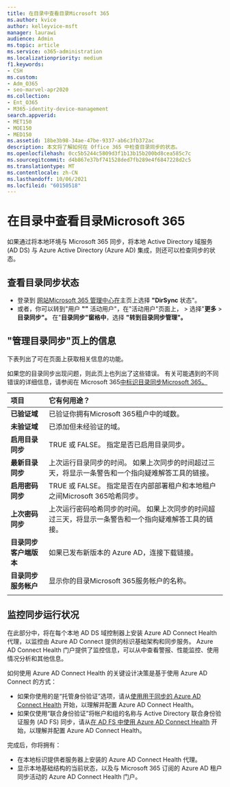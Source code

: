 ```yaml
---
title: 在目录中查看目录Microsoft 365
ms.author: kvice
author: kelleyvice-msft
manager: laurawi
audience: Admin
ms.topic: article
ms.service: o365-administration
ms.localizationpriority: medium
f1.keywords:
- CSH
ms.custom:
- Adm_O365
- seo-marvel-apr2020
ms.collection:
- Ent_O365
- M365-identity-device-management
search.appverid:
- MET150
- MOE150
- MED150
ms.assetid: 18be3b98-34ae-47be-9337-ab6c3fb372ac
description: 本文将了解如何在 Office 365 中检查目录同步的状态。
ms.openlocfilehash: 0cc5b5244c5809d3f1b13b15b200bd8cea585c7c
ms.sourcegitcommit: d4b867e37bf741528ded7fb289e4f6847228d2c5
ms.translationtype: MT
ms.contentlocale: zh-CN
ms.lasthandoff: 10/06/2021
ms.locfileid: "60150518"
---
```

# <a name="view-directory-synchronization-status-in-microsoft-365"></a>在目录中查看目录Microsoft 365

如果通过将本地环境与 Microsoft 365 同步，将本地 Active Directory 域服务 (AD DS) 与 Azure Active Directory (Azure AD) 集成，则还可以检查同步的状态。
  
## <a name="view-directory-synchronization-status"></a>查看目录同步状态

- 登录到 [网站Microsoft 365 管理中心在](https://admin.microsoft.com)主页上选择 **"DirSync** 状态"。
- 或者，你可以转到"用户 **""** 活动用户"，在"活动用户"页面上， \> 选择"**更多** \> **目录同步"。** 在"**目录同步"窗格中**，选择 **"转到目录同步管理"。**

## <a name="information-on-the-manage-directory-synchronization-page"></a>"管理目录同步"页上的信息

下表列出了可在页面上获取相关信息的功能。
  
如果您的目录同步出现问题，则此页上也列出了这些错误。 有关可能遇到的不同错误的详细信息，请参阅在 Microsoft 365[中标识目录同步Microsoft 365。](identify-directory-synchronization-errors.md)
  
|项目|它有何用途？|
|:-----|:-----|
|**已验证域** | 已验证你拥有Microsoft 365租户中的域数。 |
|**未验证域** | 已添加但未经验证的域。 |
|**启用目录同步** |TRUE 或 FALSE。 指定是否已启用目录同步。 |
|**最新目录同步** | 上次运行目录同步的时间。 如果上次同步的时间超过三天，将显示一条警告和一个指向疑难解答工具的链接。 |
|**启用密码同步** | TRUE 或 FALSE。 指定是否在内部部署租户和本地租户之间Microsoft 365哈希同步。 |
|**上次密码同步** | 上次运行密码哈希同步的时间。 如果上次同步的时间超过三天，将显示一条警告和一个指向疑难解答工具的链接。 |
|**目录同步客户端版本** | 如果已发布新版本的 Azure AD，连接下载链接。 |
|**目录同步服务帐户** | 显示你的目录Microsoft 365服务帐户的名称。 |
|||

## <a name="monitor-synchronization-health"></a>监控同步运行状况

在此部分中，将在每个本地 AD DS 域控制器上安装 Azure AD Connect Health 代理，以监控由 Azure AD Connect 提供的标识基础架构和同步服务。 Azure AD Connect Health 门户提供了监控信息，可以从中查看警报、性能监控、使用情况分析和其他信息。

如何使用 Azure AD Connect Health 的关键设计决策是基于使用 Azure AD Connect 的方式：

- 如果你使用的是“托管身份验证”选项，请从[使用用于同步的 Azure AD Connect Health](/azure/active-directory/connect-health/active-directory-aadconnect-health-sync) 开始，以理解并配置 Azure AD Connect Health。
- 如果仅使用“联合身份验证”将帐户和组的名称与 Active Directory 联合身份验证服务 (AD FS) 同步，请从[在 AD FS 中使用 Azure AD Connect Health](/azure/active-directory/connect-health/active-directory-aadconnect-health-adfs) 开始，以理解并配置 Azure AD Connect Health。

完成后，你将拥有：

- 在本地标识提供者服务器上安装的 Azure AD Connect Health 代理。
- 显示本地基础结构的当前状态，以及与 Microsoft 365 订阅的 Azure AD 租户同步活动的 Azure AD Connect Health 门户。